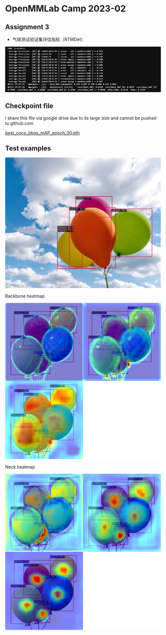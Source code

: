 # OpenMMLab Camp 2023-02

## Assignment 3
- 气球测试验证集评估指标（RTMDet）

![model_checkpoint_valuation.png](./model_checkpoint_valuation.png)

## Checkpoint file
I share this file via google drive due to its large size and cannot be pushed to github.com

 [best_coco_bbox_mAP_epoch_30.pth](https://drive.google.com/file/d/10qg_eDAACZ1Rfxv_8gLc_xwKCrzNrB6B/view?usp=sharing)

## Test examples
![balloon_test_infer.png](./balloon_test_infer.png)

Backbone heatmap

![backbone_heatmap.png](./backbone_heatmap.png)

Neck heatmap

![neck_heatmap.png](./neck_heatmap.png)



